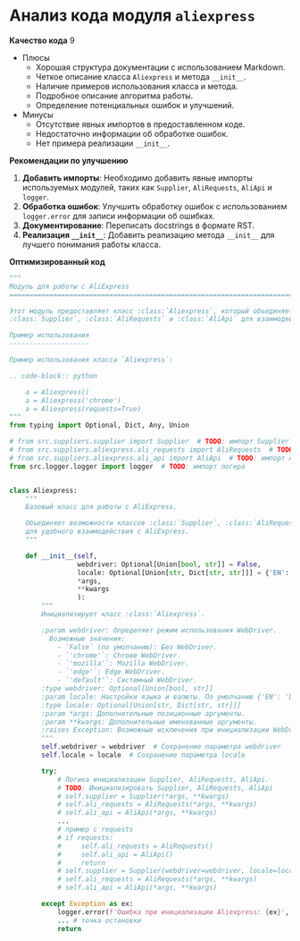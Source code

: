 # Анализ кода модуля `aliexpress`

**Качество кода**
9
-  Плюсы
    -   Хорошая структура документации с использованием Markdown.
    -   Четкое описание класса `Aliexpress` и метода `__init__`.
    -   Наличие примеров использования класса и метода.
    -   Подробное описание алгоритма работы.
    -   Определение потенциальных ошибок и улучшений.
-  Минусы
    -   Отсутствие явных импортов в предоставленном коде.
    -   Недостаточно информации об обработке ошибок.
    -   Нет примера реализации `__init__`.

**Рекомендации по улучшению**

1.  **Добавить импорты**: Необходимо добавить явные импорты используемых модулей, таких как `Supplier`, `AliRequests`, `AliApi` и `logger`.
2.  **Обработка ошибок**: Улучшить обработку ошибок с использованием `logger.error` для записи информации об ошибках.
3.  **Документирование**: Переписать docstrings в формате RST.
4.  **Реализация `__init__`**: Добавить реализацию метода `__init__` для лучшего понимания работы класса.

**Оптимизированный код**

```python
"""
Модуль для работы с AliExpress
=========================================================================================

Этот модуль предоставляет класс :class:`Aliexpress`, который объединяет функциональность классов
:class:`Supplier`, :class:`AliRequests` и :class:`AliApi` для взаимодействия с AliExpress.

Пример использования
--------------------

Пример использования класса `Aliexpress`:

.. code-block:: python

    a = Aliexpress()
    a = Aliexpress('chrome')
    a = Aliexpress(requests=True)
"""
from typing import Optional, Dict, Any, Union

# from src.suppliers.supplier import Supplier  # TODO: импорт Supplier
# from src.suppliers.aliexpress.ali_requests import AliRequests  # TODO: импорт AliRequests
# from src.suppliers.aliexpress.ali_api import AliApi  # TODO: импорт AliApi
from src.logger.logger import logger  # TODO: импорт логера


class Aliexpress:
    """
    Базовый класс для работы с AliExpress.

    Объединяет возможности классов :class:`Supplier`, :class:`AliRequests` и :class:`AliApi`
    для удобного взаимодействия с AliExpress.
    """

    def __init__(self,
                 webdriver: Optional[Union[bool, str]] = False,
                 locale: Optional[Union[str, Dict[str, str]]] = {'EN': 'USD'},
                 *args,
                 **kwargs
                 ):
        """
        Инициализирует класс :class:`Aliexpress`.

        :param webdriver: Определяет режим использования WebDriver.
          Возможные значения:
            - `False` (по умолчанию): Без WebDriver.
            - `'chrome'`: Chrome WebDriver.
            - `'mozilla'`: Mozilla WebDriver.
            - `'edge'`: Edge WebDriver.
            - `'default'`: Системный WebDriver.
        :type webdriver: Optional[Union[bool, str]]
        :param locale: Настройки языка и валюты. По умолчанию {'EN': 'USD'}.
        :type locale: Optional[Union[str, Dict[str, str]]]
        :param *args: Дополнительные позиционные аргументы.
        :param **kwargs: Дополнительные именованные аргументы.
        :raises Exception: Возможные исключения при инициализации WebDriver или взаимодействии с AliExpress.
        """
        self.webdriver = webdriver  # Сохранение параметра webdriver
        self.locale = locale  # Сохранение параметра locale

        try:
            # Логика инициализации Supplier, AliRequests, AliApi.
            # TODO: Инициализировать Supplier, AliRequests, AliApi
            # self.supplier = Supplier(*args, **kwargs)
            # self.ali_requests = AliRequests(*args, **kwargs)
            # self.ali_api = AliApi(*args, **kwargs)
            ...
            # пример с requests
            # if requests:
            #     self.ali_requests = AliRequests()
            #     self.ali_api = AliApi()
            #     return
            # self.supplier = Supplier(webdriver=webdriver, locale=locale, *args, **kwargs)
            # self.ali_requests = AliRequests(*args, **kwargs)
            # self.ali_api = AliApi(*args, **kwargs)

        except Exception as ex:
            logger.error(f'Ошибка при инициализации Aliexpress: {ex}', exc_info=True)
            ... # точка остановки
            return
```